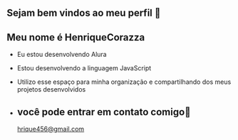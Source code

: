 ## Sejam bem vindos ao meu perfil 💙
## Meu nome é HenriqueCorazza

- Eu estou desenvolvendo Alura
- Estou desenvolvendo a linguagem JavaScript
- Utilizo esse espaço para minha organização e compartilhando dos meus projetos desenvolvidos

- ## você pode entrar em contato comigo📧

  hrique456@gmail.com
  
